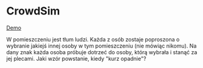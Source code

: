 # CrowdSim
[Demo](https://secure-sea-11401.herokuapp.com)

W pomieszczeniu jest tłum ludzi. Każda z osób zostaje poproszona o wybranie jakiejś innej osoby w tym pomieszczeniu (nie mówiąc nikomu). Na dany znak każda osoba próbuje dotrzeć do osoby, którą wybrała i stanąć za jej plecami. Jaki wzór powstanie, kiedy "kurz opadnie"?
